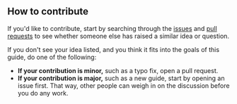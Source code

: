 ## How to contribute

If you'd like to contribute, start by searching through the [issues](https://github.com/ahlsunnah/learn-islam-django/issues) and [pull requests](https://github.com/ahlsunnah/learn-islam-django/pulls) to see whether someone else has raised a similar idea or question.

If you don't see your idea listed, and you think it fits into the goals of this guide, do one of the following:
* **If your contribution is minor,** such as a typo fix, open a pull request.
* **If your contribution is major,** such as a new guide, start by opening an issue first. That way, other people can weigh in on the discussion before you do any work.
